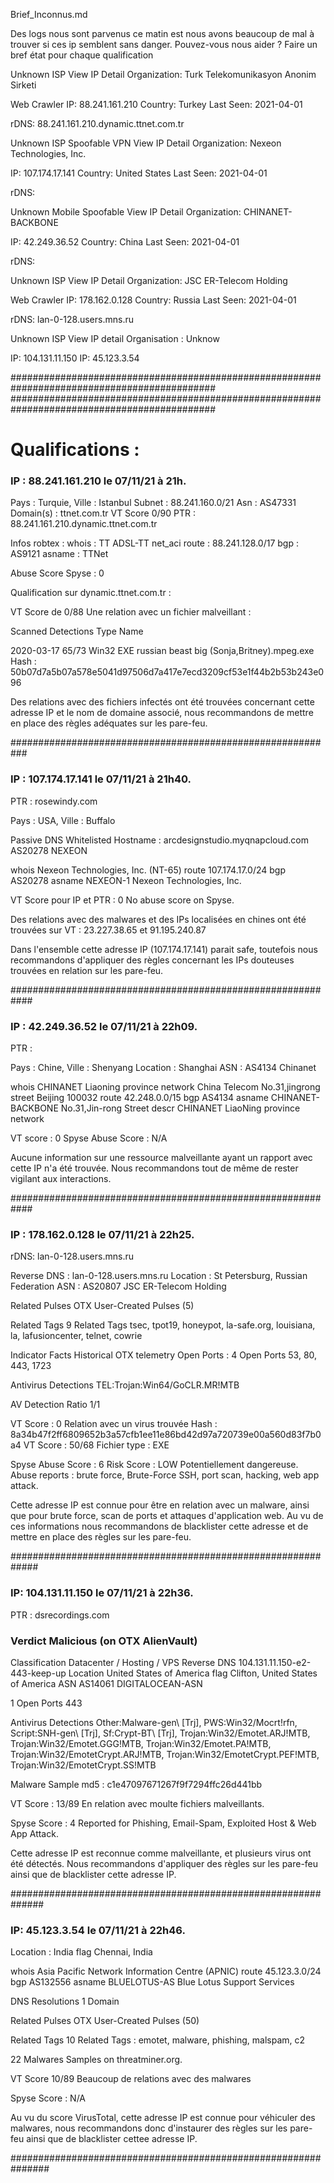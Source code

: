 Brief_Inconnus.md

Des logs nous sont parvenus ce matin est nous avons beaucoup de mal à trouver si ces ip semblent sans danger.
Pouvez-vous nous aider ? Faire un bref état pour chaque qualification 


>
Unknown
ISP
View IP Detail
Organization:
Turk Telekomunikasyon Anonim Sirketi

Web Crawler
IP: 88.241.161.210 Country: Turkey Last Seen: 2021-04-01

rDNS: 88.241.161.210.dynamic.ttnet.com.tr

>
Unknown
ISP
Spoofable
VPN
View IP Detail
Organization:
Nexeon Technologies, Inc.

IP: 107.174.17.141 Country: United States Last Seen: 2021-04-01

rDNS:

>
Unknown
Mobile
Spoofable
View IP Detail
Organization:
CHINANET-BACKBONE

IP: 42.249.36.52 Country: China Last Seen: 2021-04-01

rDNS:

>
Unknown
ISP
View IP Detail
Organization:
JSC ER-Telecom Holding

Web Crawler
IP: 178.162.0.128 Country: Russia Last Seen: 2021-04-01

rDNS: lan-0-128.users.mns.ru

>
Unknown
ISP 
View IP detail 
Organisation : 
Unknow

IP: 104.131.11.150
IP: 45.123.3.54

#############################################################################################
#############################################################################################

# Qualifications : 

### IP : 88.241.161.210 le 07/11/21 à 21h.

Pays : Turquie, Ville : Istanbul
Subnet : 88.241.160.0/21
Asn : AS47331
Domain(s) : ttnet.com.tr
VT Score 0/90
PTR : 88.241.161.210.dynamic.ttnet.com.tr

Infos robtex :
whois :	TT ADSL-TT net_aci
route : 88.241.128.0/17
bgp	: AS9121
asname : TTNet

Abuse Score Spyse : 0

Qualification sur dynamic.ttnet.com.tr :

VT Score de 0/88
Une relation avec un fichier malveillant :

Scanned	   Detections	Type	    Name

2020-03-17 65/73	    Win32 EXE	russian beast big (Sonja,Britney).mpeg.exe
Hash : 50b07d7a5b07a578e5041d97506d7a417e7ecd3209cf53e1f44b2b53b243e096

Des relations avec des fichiers infectés ont été trouvées concernant cette adresse IP et le nom de domaine associé, nous recommandons de mettre en place des règles adéquates sur les pare-feu.

###########################################################

### IP : 107.174.17.141 le 07/11/21 à 21h40.
PTR : rosewindy.com

Pays : USA, Ville : Buffalo

Passive DNS Whitelisted 
Hostname : 	arcdesignstudio.myqnapcloud.com
AS20278 NEXEON

whois	Nexeon Technologies, Inc. (NT-65)
route	107.174.17.0/24
bgp	    AS20278
asname	NEXEON-1 Nexeon Technologies, Inc.

VT Score pour IP et PTR : 0
No abuse score on Spyse.

Des relations avec des malwares et des IPs localisées en chines ont été trouvées sur VT : 23.227.38.65 et 91.195.240.87

Dans l'ensemble cette adresse IP (107.174.17.141) parait safe, toutefois nous recommandons d'appliquer des règles concernant les IPs douteuses trouvées en relation sur les pare-feu.

############################################################

### IP : 42.249.36.52 le 07/11/21 à 22h09.
PTR : 

Pays : Chine, Ville : Shenyang
Location : Shanghai
ASN : AS4134 Chinanet

whois	CHINANET Liaoning province network China Telecom No.31,jingrong street Beijing 100032
route	42.248.0.0/15
bgp	    AS4134
asname	CHINANET-BACKBONE No.31,Jin-rong Street
descr	CHINANET LiaoNing province network

VT score : 0
Spyse Abuse Score : N/A

Aucune information sur une ressource malveillante ayant un rapport avec cette IP n'a été trouvée.
Nous recommandons tout de même de rester vigilant aux interactions.


############################################################

### IP : 178.162.0.128 le 07/11/21 à 22h25.
rDNS: lan-0-128.users.mns.ru

Reverse DNS : lan-0-128.users.mns.ru
Location : St Petersburg, Russian Federation
ASN : AS20807 JSC ER-Telecom Holding

Related Pulses
OTX User-Created Pulses (5)

Related Tags
9 Related Tags
tsec, tpot19, honeypot, la-safe.org, louisiana, la, lafusioncenter, telnet, cowrie

Indicator Facts
Historical OTX telemetry
Open Ports : 4 Open Ports
53, 80, 443, 1723

Antivirus Detections
TEL:Trojan:Win64/GoCLR.MR!MTB

AV Detection Ratio
1/1

VT Score : 0
Relation avec un virus trouvée
Hash : 8a34b47f2ff6809652b3a57cfb1ee11e86bd42d97a720739e00a560d83f7b0a4
VT Score : 50/68
Fichier type : EXE

Spyse Abuse Score : 6
Risk Score : LOW
Potentiellement dangereuse.
Abuse reports : brute force, Brute-Force SSH, port scan, hacking, web app attack.

Cette adresse IP est connue pour être en relation avec un malware, ainsi que pour brute force, scan de ports et attaques d'application web.
Au vu de ces informations nous recommandons de blacklister cette adresse et de mettre en place des règles sur les pare-feu.

#############################################################

### IP: 104.131.11.150 le 07/11/21 à 22h36.
PTR : dsrecordings.com

### Verdict Malicious (on OTX AlienVault)

Classification
Datacenter / Hosting / VPS
Reverse DNS
104.131.11.150-e2-443-keep-up
Location
United States of America flag
Clifton, 
United States of America
ASN
AS14061 DIGITALOCEAN-ASN

1 Open Ports
443

Antivirus Detections
Other:Malware-gen\ [Trj], PWS:Win32/Mocrt!rfn, Script:SNH-gen\ [Trj], Sf:Crypt-BT\ [Trj], Trojan:Win32/Emotet.ARJ!MTB, Trojan:Win32/Emotet.GGG!MTB, Trojan:Win32/Emotet.PA!MTB, Trojan:Win32/EmotetCrypt.ARJ!MTB, Trojan:Win32/EmotetCrypt.PEF!MTB, Trojan:Win32/EmotetCrypt.SS!MTB

Malware Sample md5 :
c1e47097671267f9f7294ffc26d441bb

VT Score : 13/89
En relation avec moulte fichiers malveillants.

Spyse Score : 4
Reported for Phishing, Email-Spam, Exploited Host & Web App Attack.

Cette adresse IP est reconnue comme malveillante, et plusieurs virus ont été détectés. Nous recommandons d'appliquer des règles sur les pare-feu ainsi que de blacklister cette adresse IP.

##############################################################

### IP: 45.123.3.54 le 07/11/21 à 22h46.

Location : 
India flag
Chennai, 
India

whois	 Asia Pacific Network Information Centre (APNIC)
route	 45.123.3.0/24
bgp	     AS132556
asname	 BLUELOTUS-AS Blue Lotus Support Services

DNS Resolutions
1 Domain

Related Pulses
OTX User-Created Pulses (50)

Related Tags
10 Related Tags : emotet, malware, phishing, malspam, c2

22 Malwares Samples on threatminer.org.

VT Score 10/89
Beaucoup de relations avec des malwares

Spyse Score : N/A

Au vu du score VirusTotal, cette adresse IP est connue pour véhiculer des malwares, nous recommandons donc d'instaurer des règles sur les pare-feu ainsi que de blacklister cettee adresse IP.

###############################################################